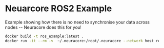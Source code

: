 # Neuarcore ROS2 Example

Example showing how there is no need to synchronise your data across nodes -- Neuracore does this for you!

```bash
docker build -t ros_example:latest .
docker run -it --rm -v  ~/.neuracore:/root/.neuracore --network host ros_example:latest
```
